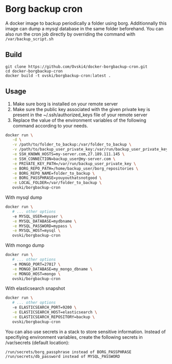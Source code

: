 Borg backup cron
=================

A docker image to backup periodically a folder using borg.
Additionnally this image can dump a mysql database in the same folder beforehand.
You can also run the cron job directly by overriding the command with `/var/backup_script.sh`

Build
-----

```
git clone https://github.com/Ovski4/docker-borgbackup-cron.git
cd docker-borgbackup-cron
docker build -t ovski/borgbackup-cron:latest .
```

Usage
-----

1. Make sure borg is installed on your remote server
2. Make sure the public key associated with the given private key is present in the ~/.ssh/authorized_keys file of your remote server
3. Replace the value of the environment variables of the following command according to your needs.

```bash
docker run \
   -d \
   -v /path/to/folder_to_backup:/var/folder_to_backup \
   -v /path/to/backup_user_private_key:/var/run/backup_user_private_key \
   -e SSH_KNOWN_HOSTS=my-server.com,27.189.111.145 \
   -e SSH_CONNECTION=backup_user@my-server.com \
   -e PRIVATE_KEY_PATH=/var/run/backup_user_private_key \
   -e BORG_REPO_PATH=/home/backup_user/borg_repositories \
   -e BORG_REPO_NAME=folder_to_backup \
   -e BORG_PASSPHRASE=youyouthatsnotgood \
   -e LOCAL_FOLDER=/var/folder_to_backup \
   ovski/borgbackup-cron
```

With mysql dump

```bash
docker run \
   # ... other options
   -e MYSQL_USER=myuser \
   -e MYSQL_DATABASE=mydbname \
   -e MYSQL_PASSWORD=mypass \
   -e MYSQL_HOST=mysql \
   ovski/borgbackup-cron
```

With mongo dump

```bash
docker run \
   # ... other options
   -e MONGO_PORT=27017 \
   -e MONGO_DATABASE=my_mongo_dbname \
   -e MONGO_HOST=mongo \
   ovski/borgbackup-cron
```

With elasticsearch snapshot

```bash
docker run \
   # ... other options
   -e ELASTICSEARCH_PORT=9200 \
   -e ELASTICSEARCH_HOST=elasticsearch \
   -e ELASTICSEARCH_REPOSITORY=backup \
   ovski/borgbackup-cron
```

You can also use secrets in a stack to store sensitive information.
Instead of specifiying environment variables, create the following secrets in /var/secrets (default location):

```
/run/secrets/borg_passphrase instead of BORG_PASSPHRASE
/run/secrets/db_password instead of MYSQL_PASSWORD
```
